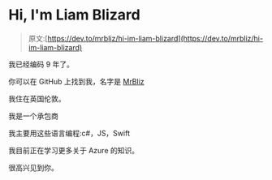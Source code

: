 # Hi, I'm Liam Blizard

> 原文:[https://dev.to/mrbliz/hi-im-liam-blizard](https://dev.to/mrbliz/hi-im-liam-blizard)

我已经编码 9 年了。

你可以在 GitHub 上找到我，名字是 [MrBliz](https://github.com/MrBliz)

我住在英国伦敦。

我是一个承包商

我主要用这些语言编程:c#，JS，Swift

我目前正在学习更多关于 Azure 的知识。

很高兴见到你。
